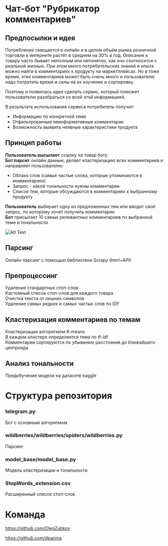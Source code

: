 # Чат-бот "Рубрикатор комментариев"
## Предпосылки и идея
Потребление смещается в онлайн и в целом объём рынка розничной торговли в интернете растёт в среднем на 30% в год. Описание к товару часто бывает неполным или непонятно, как оно соотносится с реальной жизнью. При этом много потребительских знаний и опыта можно найти в комментариях к продукту на маркетплейсах. Но в тоже время, этих комментариев может быть очень много и пользователю надо потратить время и силы на их изучение и сортировку.

Поэтому и появилась идея сделать сервис, который поможет пользователю разобраться со всей этой информацией.

В результате использования сервиса потребитель получит:

- Информацию по конкретной теме
- Отфильтрованные неинформативные комментарии
- Возможность выявить неявные характеристики продукта
## Принцип работы
**Пользователь высылает** ссылку на товар боту  
**Бот парсит** онлайн данные, делает кластеризацию всех комментариев и направляет пользователю:

- Облако слов (самые частые слова, которые упоминаются в комментариях)
- Запрос - какой тональности нужны комментарии
- Список тем, которые обсуждаются в комментариях к выбранному продукту  

**Пользователь** выбирает одну из предложенных тем или вводит свой запрос, по которому хочет получить комментарии  
**Бот** присылает 10 самых релевантных комментариев по выбранной теме и тональности

![Alt Text](https://user-images.githubusercontent.com/79212361/119344336-3383d880-bca0-11eb-8aa1-d21f367f21fd.gif)


## Парсинг
Онлайн парсинг с помощью библиотеки Scrapy (html+API)  

## Препроцессинг
Удаление стандартных стоп-слов  
Кастомный список стоп-слов для каждого товара  
Очистка текста от лишних символов  
Удаление самых редких и самых частых слов по IDF  

## Кластеризация комментариев по темам
Кластеризация алгоритмом K-means  
В каждом кластере определяется тема по tf-idf  
Комментарии сортируются по убыванию расстояния до ближайшего центроида  

## Анализ тональности
Предобучение модели на датасете kaggle  

# Структура репозитория
### telegram.py  
Бот с основным алгоритмом  

### wildberries/wildberries/spiders/wildberries.py  
Парсинг  

### model_base/model_base.py  
Модель кластеризации и тональности  

### StopWords_extension.csv  
Расширенный список стоп-слов  

# Команда
https://github.com/OlegZubkov  

https://github.com/dpanina
